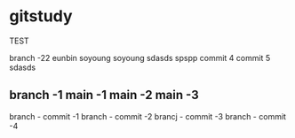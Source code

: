 # gitstudy
TEST

branch -22
eunbin
soyoung
soyoung
sdasds
spspp
commit 4
commit 5
sdasds

branch -1
main -1
main -2
main -3
--------

branch - commit -1
branch - commit -2
brancj - commit -3
branch - commit -4